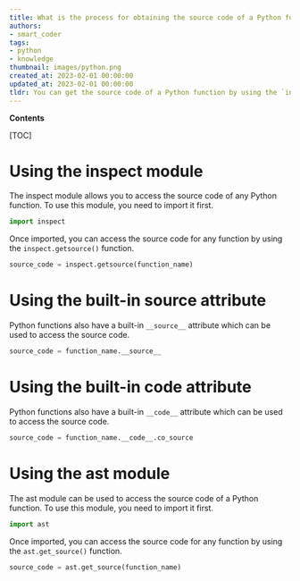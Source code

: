 ```yaml
---
title: What is the process for obtaining the source code of a Python function?
authors:
- smart_coder
tags:
- python
- knowledge
thumbnail: images/python.png
created_at: 2023-02-01 00:00:00
updated_at: 2023-02-01 00:00:00
tldr: You can get the source code of a Python function by using the `inspect` module.
---
```


**Contents**

[TOC]

# Using the inspect module
The inspect module allows you to access the source code of any Python function. To use this module, you need to import it first.

```python
import inspect
```

Once imported, you can access the source code for any function by using the `inspect.getsource()` function.

```python
source_code = inspect.getsource(function_name)
```

# Using the built-in __source__ attribute
Python functions also have a built-in `__source__` attribute which can be used to access the source code.

```python
source_code = function_name.__source__
```

# Using the built-in __code__ attribute
Python functions also have a built-in `__code__` attribute which can be used to access the source code.

```python
source_code = function_name.__code__.co_source
```

# Using the ast module
The ast module can be used to access the source code of a Python function. To use this module, you need to import it first.

```python
import ast
```

Once imported, you can access the source code for any function by using the `ast.get_source()` function.

```python
source_code = ast.get_source(function_name)
```
